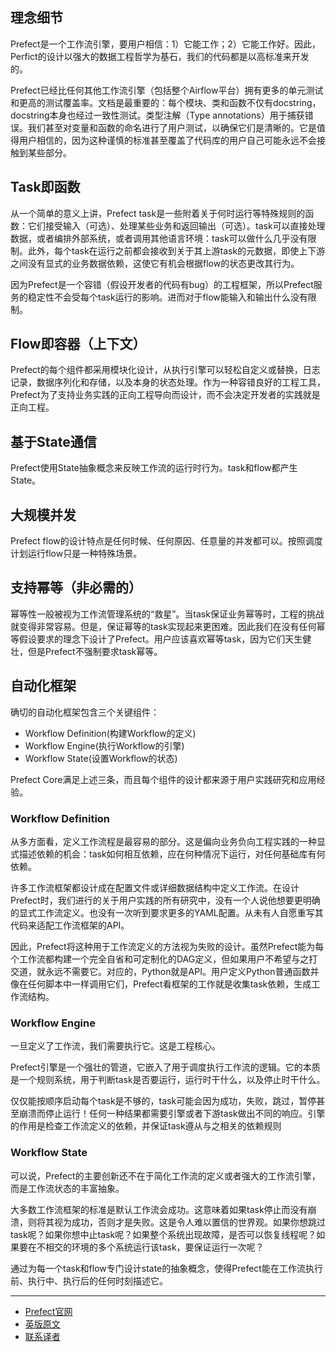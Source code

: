 ## 理念细节

Prefect是一个工作流引擎，要用户相信：1）它能工作；2）它能工作好。因此，Perfict的设计以强大的数据工程哲学为基石，我们的代码都是以高标准来开发的。

Prefect已经比任何其他工作流引擎（包括整个Airflow平台）拥有更多的单元测试和更高的测试覆盖率。文档是最重要的：每个模块、类和函数不仅有docstring，docstring本身也经过一致性测试。类型注解（Type annotations）用于捕获错误。我们甚至对变量和函数的命名进行了用户测试，以确保它们是清晰的。它是值得用户相信的，因为这种谨慎的标准甚至覆盖了代码库的用户自己可能永远不会接触到某些部分。

## Task即函数

从一个简单的意义上讲，Prefect task是一些附着关于何时运行等特殊规则的函数：它们接受输入（可选）、处理某些业务和返回输出（可选）。task可以直接处理数据，或者编排外部系统，或者调用其他语言环境：task可以做什么几乎没有限制。此外，每个task在运行之前都会接收到关于其上游task的元数据，即使上下游之间没有显式的业务数据依赖，这使它有机会根据flow的状态更改其行为。

因为Prefect是一个容错（假设开发者的代码有bug）的工程框架，所以Prefect服务的稳定性不会受每个task运行的影响。进而对于flow能输入和输出什么没有限制。

## Flow即容器（上下文）

Prefect的每个组件都采用模块化设计，从执行引擎可以轻松自定义或替换，日志记录，数据序列化和存储，以及本身的状态处理。作为一种容错良好的工程工具，Prefect为了支持业务实践的正向工程导向而设计，而不会决定开发者的实践就是正向工程。

## 基于State通信

Prefect使用State抽象概念来反映工作流的运行时行为。task和flow都产生State。

## 大规模并发

Prefect flow的设计特点是任何时候、任何原因、任意量的并发都可以。按照调度计划运行flow只是一种特殊场景。

## 支持幂等（非必需的）

幂等性一般被视为工作流管理系统的“救星”。当task保证业务幂等时，工程的挑战就变得非常容易。但是，保证幂等的task实现起来更困难。因此我们在没有任何幂等假设要求的理念下设计了Prefect。用户应该喜欢幂等task，因为它们天生健壮，但是Prefect不强制要求task幂等。

## 自动化框架

确切的自动化框架包含三个关键组件：

 - Workflow Definition(构建Workflow的定义)
 - Workflow Engine(执行Workflow的引擎)
 - Workflow State(设置Workflow的状态)

Prefect Core满足上述三条，而且每个组件的设计都来源于用户实践研究和应用经验。

### Workflow Definition

从多方面看，定义工作流程是最容易的部分。这是偏向业务负向工程实践的一种显式描述依赖的机会：task如何相互依赖，应在何种情况下运行，对任何基础库有何依赖。

许多工作流框架都设计成在配置文件或详细数据结构中定义工作流。在设计Prefect时，我们进行的关于用户实践的所有研究中，没有一个人说他想要更明确的显式工作流定义。也没有一次听到要求更多的YAML配置。从未有人自愿重写其代码来适配工作流框架的API。

因此，Prefect将这种用于工作流定义的方法视为失败的设计。虽然Prefect能为每个工作流都构建一个完全自省和可定制化的DAG定义，但如果用户不希望与之打交道，就永远不需要它。对应的，Python就是API。用户定义Python普通函数并像在任何脚本中一样调用它们，Prefect看框架的工作就是收集task依赖，生成工作流结构。

### Workflow Engine

一旦定义了工作流，我们需要执行它。这是工程核心。

Prefect引擎是一个强壮的管道，它嵌入了用于调度执行工作流的逻辑。它的本质是一个规则系统，用于判断task是否要运行，运行时干什么，以及停止时干什么。

仅仅能按顺序启动每个task是不够的，task可能会因为成功，失败，跳过，暂停甚至崩溃而停止运行！任何一种结果都需要引擎或者下游task做出不同的响应。引擎的作用是检查工作流定义的依赖，并保证task遵从与之相关的依赖规则

### Workflow State

可以说，Prefect的主要创新还不在于简化工作流的定义或者强大的工作流引擎，而是工作流状态的丰富抽象。

大多数工作流框架的标准是默认工作流会成功。这意味着如果task停止而没有崩溃，则将其视为成功，否则才是失败。这是令人难以置信的世界观。如果你想跳过task呢？如果你想中止task呢？如果整个系统出现故障，是否可以恢复线程呢？如果要在不相交的环境的多个系统运行该task，要保证运行一次呢？

通过为每一个task和flow专门设计state的抽象概念，使得Prefect能在工作流执行前、执行中、执行后的任何时刻描述它。

***

- [Prefect官网](https://www.prefect.io/)
- [英版原文](https://docs.prefect.io/core/getting_started/why-prefect.html)
- [联系译者](https://github.com/listen-lavender)

